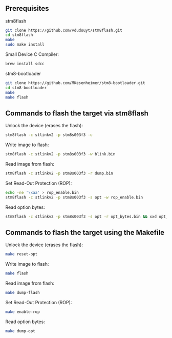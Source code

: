 #

## Prerequisites

stm8flash

```bash
git clone https://github.com/vdudouyt/stm8flash.git
cd stm8flash
make
sudo make install
```

Small Device C Compiler:

```bash
brew install sdcc
```

stm8-bootloader

```bash
git clone https://github.com/MKesenheimer/stm8-bootloader.git
cd stm8-bootloader
make
make flash
```

## Commands to flash the target via stm8flash

Unlock the device (erases the flash):

```bash
stm8flash -c stlinkv2 -p stm8s003f3 -u
```

Write image to flash:

```bash
stm8flash -c stlinkv2 -p stm8s003f3 -w blink.bin
```

Read image from flash:

```bash
stm8flash -c stlinkv2 -p stm8s003f3 -r dump.bin
```

Set Read-Out Protection (ROP):

```bash
echo -ne '\xaa' > rop_enable.bin
stm8flash -c stlinkv2 -p stm8s003f3 -s opt -w rop_enable.bin
```

Read option bytes:

```bash
stm8flash -c stlinkv2 -p stm8s003f3 -s opt -r opt_bytes.bin && xxd opt_bytes.bin
```

## Commands to flash the target using the Makefile

Unlock the device (erases the flash):

```bash
make reset-opt
```

Write image to flash:

```bash
make flash
```

Read image from flash:

```bash
make dump-flash
```

Set Read-Out Protection (ROP):

```bash
make enable-rop
```

Read option bytes:

```bash
make dump-opt
```
